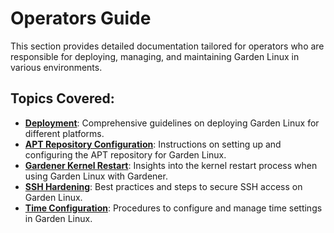 # Operators Guide

This section provides detailed documentation tailored for operators who are responsible for deploying, managing, and maintaining Garden Linux in various environments.

## Topics Covered:

- **[Deployment](./deployment)**: Comprehensive guidelines on deploying Garden Linux for different platforms.
- **[APT Repository Configuration](./apt_repo.md)**: Instructions on setting up and configuring the APT repository for Garden Linux.
- **[Gardener Kernel Restart](./gardener-kernel-restart.md)**: Insights into the kernel restart process when using Garden Linux with Gardener.
- **[SSH Hardening](./ssh-hardening.md)**: Best practices and steps to secure SSH access on Garden Linux.
- **[Time Configuration](./time-configuration.md)**: Procedures to configure and manage time settings in Garden Linux.

